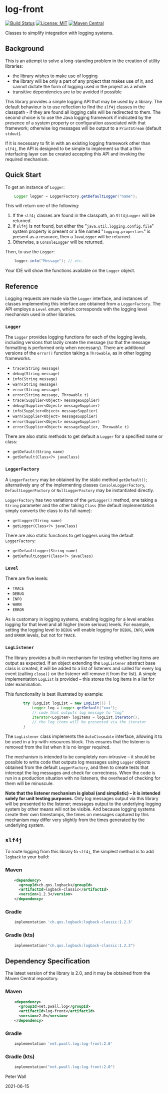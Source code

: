 # log-front

[![Build Status](https://travis-ci.org/pwall567/log-front.svg?branch=main)](https://travis-ci.org/pwall567/log-front)
[![License: MIT](https://img.shields.io/badge/License-MIT-yellow.svg)](https://opensource.org/licenses/MIT)
[![Maven Central](https://img.shields.io/maven-central/v/net.pwall.log/log-front?label=Maven%20Central)](https://search.maven.org/search?q=g:%22net.pwall.log%22%20AND%20a:%22log-front%22)

Classes to simplify integration with logging systems.

## Background

This is an attempt to solve a long-standing problem in the creation of utility libraries:
- the library wishes to make use of logging
- the library will be only a part of any project that makes use of it, and cannot dictate the form of logging used in
the project as a whole
- transitive dependencies are to be avoided if possible

This library provides a simple logging API that may be used by a library.
The default behaviour is to use reflection to find the `slf4j` classes in the classpath - if they are found all logging
calls will be redirected to them.
The second choice is to use the Java logging framework if indicated by the presence of a system property or
configuration associated with that framework;
otherwise log messages will be output to a `PrintStream` (default `stdout`).

If it is necessary to fit in with an existing logging framework other than `slf4j`, the API is designed to be simple to
implement so that a thin interfacing layer can be created accepting this API and invoking the required mechanism.

## Quick Start

To get an instance of `Logger`:
```java
    Logger logger = LoggerFactory.getDefaultLogger("name");
```

This will return one of the following:
1. If the `slf4j` classes are found in the classpath, an `Slf4jLogger` will be returned.
2. If `slf4j` is not found, but either the "`java.util.logging.config.file`" system property is present or a file named
"`logging.properties`" is present as a resource, then a `JavaLogger` will be returned.
3. Otherwise, a `ConsoleLogger` will be returned.

Then, to use the `Logger`:
```java
    logger.info("Message"); // etc.
```

Your IDE will show the functions available on the `Logger` object.

## Reference

Logging requests are made via the `Logger` interface, and instances of classes implementing this interface are obtained
from a `LoggerFactory`.
The API employs a `Level` enum, which corresponds with the logging level mechanism used in other libraries.

### `Logger`

The `Logger` provides logging functions for each of the logging levels, including versions that lazily create the
message (so that the message formatting is performed only when necessary).
There are additional versions of the `error()` function taking a `Throwable`, as in other logging frameworks.

- `trace(String message)`
- `debug(String message)`
- `info(String message)`
- `warn(String message)`
- `error(String message)`
- `error(String message, Throwable t)`
- `trace(Supplier<Object> messageSupplier)`
- `debug(Supplier<Object> messageSupplier)`
- `info(Supplier<Object> messageSupplier)`
- `warn(Supplier<Object> messageSupplier)`
- `error(Supplier<Object> messageSupplier)`
- `error(Supplier<Object> messageSupplier, Throwable t)`

There are also static methods to get default a `Logger` for a specified name or class:

- `getDefault(String name)`
- `getDefault(Class<?> javaClass)`

### `LoggerFactory`

A `LoggerFactory` may be obtained by the static method `getDefault()`; alternatively any of the implementing classes
`ConsoleLoggerFactory`, `DefaultLoggerFactory` or `NullLoggerFactory` may be instantiated directly.

`LoggerFactory` has two variations of the `getLogger()` method, one taking a `String` parameter and the other taking
`Class` (the default implementation simply converts the class to its full name):

- `getLogger(String name)`
- `getLogger(Class<?> javaClass)`

There are also static functions to get loggers using the default `LoggerFactory`:

- `getDefaultLogger(String name)`
- `getDefaultLogger(Class<?> javaClass)`

### `Level`

There are five levels:

- `TRACE`
- `DEBUG`
- `INFO`
- `WARN`
- `ERROR`

As is customary in logging systems, enabling logging for a level enables logging for that level and all higher (more
serious) levels.
For example, setting the logging level to `DEBUG` will enable logging for `DEBUG`, `INFO`, `WARN` and `ERROR` levels,
but not for `TRACE`.

### `LogListener`

The library provides a built-in mechanism for testing whether log items are output as expected.
If an object extending the `LogListener` abstract base class is created, it will be added to a list of listeners and
called for every log event (calling `close()` on the listener will remove it from the list).
A simple implementation `LogList` is provided &ndash; this stores the log items in a list for later examination.

This functionality is best illustrated by example:
```java
        try (LogList logList = new LogList()) {
            Logger log = Logger.getDefault("xxx");
            // code that outputs log message to "log"
            Iterator<LogItem> logItems = logList.iterator();
            // the log items will be presented via the iterator
        }
```

The `LogListener` class implements the `AutoCloseable` interface, allowing it to be used in a try-with-resources block.
This ensures that the listener is removed from the list when it is no longer required.

The mechanism is intended to be completely non-intrusive &ndash; it should be possible to write code that outputs log
messages using `Logger` objects obtained from the default `LoggerFactory`, and then to create tests that intercept the
log messages and check for correctness.
When the code is run in a production situation with no listeners, the overhead of checking for them will be minuscule.

**Note that the listener mechanism is global (and simplistic) &ndash; it is intended solely for unit testing purposes.**
Only log messages output via this library will be presented to the listener; messages output to the underlying logging
system by other means will not be visible.
And because logging systems create their own timestamps, the times on messages captured by this mechanism may differ
very slightly from the times generated by the underlying system.

## `slf4j`

To route logging from this library to `slf4j`, the simplest method is to add `logback` to your build:

### Maven
```xml
    <dependency>
      <groupId>ch.qos.logback</groupId>
      <artifactId>logback-classic</artifactId>
      <version>1.2.3</version>
    </dependency>
```
### Gradle
```groovy
    implementation 'ch.qos.logback:logback-classic:1.2.3'
```
### Gradle (kts)
```kotlin
    implementation("ch.qos.logback:logback-classic:1.2.3")
```

## Dependency Specification

The latest version of the library is 2.0, and it may be obtained from the Maven Central repository.

### Maven
```xml
    <dependency>
      <groupId>net.pwall.log</groupId>
      <artifactId>log-front</artifactId>
      <version>2.0</version>
    </dependency>
```
### Gradle
```groovy
    implementation 'net.pwall.log:log-front:2.0'
```
### Gradle (kts)
```kotlin
    implementation("net.pwall.log:log-front:2.0")
```

Peter Wall

2021-06-15

